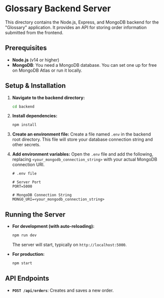# Glossary Backend Server

This directory contains the Node.js, Express, and MongoDB backend for the "Glossary" application. It provides an API for storing order information submitted from the frontend.

## Prerequisites

* **Node.js** (v14 or higher)
* **MongoDB**: You need a MongoDB database. You can set one up for free on MongoDB Atlas or run it locally.

## Setup & Installation

1.  **Navigate to the backend directory:**
    ```bash
    cd backend
    ```

2.  **Install dependencies:**
    ```bash
    npm install
    ```

3.  **Create an environment file:**
    Create a file named `.env` in the backend root directory. This file will store your database connection string and other secrets.

4.  **Add environment variables:**
    Open the `.env` file and add the following, replacing `<your_mongodb_connection_string>` with your actual MongoDB connection URI.

    ```
    # .env file

    # Server Port
    PORT=5000

    # MongoDB Connection String
    MONGO_URI=<your_mongodb_connection_string>
    ```


## Running the Server

* **For development (with auto-reloading):**
    ```bash
    npm run dev
    ```
    The server will start, typically on `http://localhost:5000`.

* **For production:**
    ```bash
    npm start
    ```

## API Endpoints

* **`POST /api/orders`**: Creates and saves a new order.